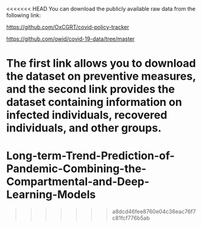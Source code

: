 <<<<<<< HEAD
You can download the publicly available raw data from the following link:

https://github.com/OxCGRT/covid-policy-tracker

https://github.com/owid/covid-19-data/tree/master

The first link allows you to download the dataset on preventive measures, and the second link provides the dataset containing information on infected individuals, recovered individuals, and other groups.
=======
# Long-term-Trend-Prediction-of-Pandemic-Combining-the-Compartmental-and-Deep-Learning-Models
>>>>>>> a8dcd46fee8760e04c36eac76f7c81fcf776b5ab
